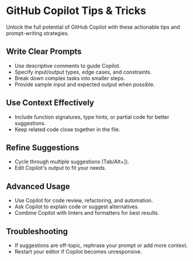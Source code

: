 # GitHub Copilot Tips & Tricks

Unlock the full potential of GitHub Copilot with these actionable tips and prompt-writing strategies.

## Write Clear Prompts
- Use descriptive comments to guide Copilot.
- Specify input/output types, edge cases, and constraints.
- Break down complex tasks into smaller steps.
- Provide sample input and expected output when possible.

## Use Context Effectively
- Include function signatures, type hints, or partial code for better suggestions.
- Keep related code close together in the file.

## Refine Suggestions
- Cycle through multiple suggestions (Tab/Alt+]).
- Edit Copilot's output to fit your needs.

## Advanced Usage
- Use Copilot for code review, refactoring, and automation.
- Ask Copilot to explain code or suggest alternatives.
- Combine Copilot with linters and formatters for best results.

## Troubleshooting
- If suggestions are off-topic, rephrase your prompt or add more context.
- Restart your editor if Copilot becomes unresponsive.
